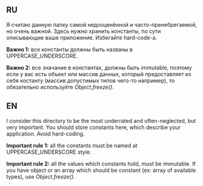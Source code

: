 ## RU
Я считаю данную папку самой недооценённой и часто-пренебрегаемой, но очень важной.
Здесь нужно хранить константы, по сути описывающие ваше приложение. Избегайте hard-code-а.

**Важно 1:** все константы должны быть названы в UPPERCASE_UNDERSCORE.

**Важно 2:** все значание в константах, должны быть immutable, поэтому если у вас есть
объект или массив данных, который предоставляет из себя костанту (массив допустимых типов чего-то например),
то обязательно используйте *Object.freeze()*.

## EN
I consider this directory to be the most underrated and often-neglected, but very important.
You should store constants here, which describe your application. Avoid hard-coding.

**Important rule 1:** all the constants must be named at UPPERCASE_UNDERSCORE style.

**Important rule 2:** all the values which constants hold, must be immutable. If you have object or
an array which should be constant (ex: array of available types), use *Object.freeze()*.